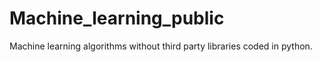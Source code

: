 # Machine_learning_public
Machine learning algorithms without third party libraries coded in python.
